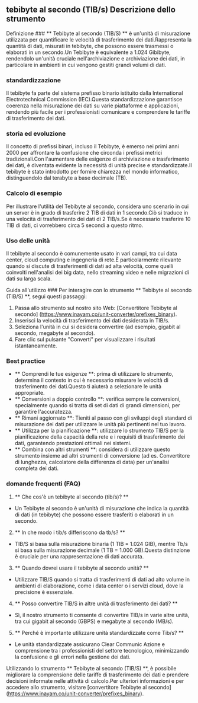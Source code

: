 ## tebibyte al secondo (TIB/s) Descrizione dello strumento

Definizione ###
** Tebibyte al secondo (TIB/S) ** è un'unità di misurazione utilizzata per quantificare le velocità di trasferimento dei dati.Rappresenta la quantità di dati, misurati in tebibyte, che possono essere trasmessi o elaborati in un secondo.Un Tebibyte è equivalente a 1.024 Gibibyte, rendendolo un'unità cruciale nell'archiviazione e archiviazione dei dati, in particolare in ambienti in cui vengono gestiti grandi volumi di dati.

### standardizzazione
Il tebibyte fa parte del sistema prefisso binario istituito dalla International Electrotechnical Commission (IEC).Questa standardizzazione garantisce coerenza nella misurazione dei dati su varie piattaforme e applicazioni, rendendo più facile per i professionisti comunicare e comprendere le tariffe di trasferimento dei dati.

### storia ed evoluzione
Il concetto di prefissi binari, incluso il Tebibyte, è emerso nei primi anni 2000 per affrontare la confusione che circonda i prefissi metrici tradizionali.Con l'aumentare delle esigenze di archiviazione e trasferimento dei dati, è diventata evidente la necessità di unità precise e standardizzate.Il tebibyte è stato introdotto per fornire chiarezza nel mondo informatico, distinguendolo dal terabyte a base decimale (TB).

### Calcolo di esempio
Per illustrare l'utilità del Tebibyte al secondo, considera uno scenario in cui un server è in grado di trasferire 2 TIB di dati in 1 secondo.Ciò si traduce in una velocità di trasferimento dei dati di 2 TIB/s.Se è necessario trasferire 10 TIB di dati, ci vorrebbero circa 5 secondi a questo ritmo.

### Uso delle unità
Il tebibyte al secondo è comunemente usato in vari campi, tra cui data center, cloud computing e ingegneria di rete.È particolarmente rilevante quando si discute di trasferimenti di dati ad alta velocità, come quelli coinvolti nell'analisi dei big data, nello streaming video e nelle migrazioni di dati su larga scala.

Guida all'utilizzo ###
Per interagire con lo strumento ** Tebibyte al secondo (TIB/S) **, segui questi passaggi:
1. Passa allo strumento sul nostro sito Web: [Convertitore Tebibyte al secondo] (https://www.inayam.co/unit-converter/prefixes_binary).
2. Inserisci la velocità di trasferimento dei dati desiderata in TIB/s.
3. Seleziona l'unità in cui si desidera convertire (ad esempio, gigabit al secondo, megabyte al secondo).
4. Fare clic sul pulsante "Converti" per visualizzare i risultati istantaneamente.

### Best practice
- ** Comprendi le tue esigenze **: prima di utilizzare lo strumento, determina il contesto in cui è necessario misurare le velocità di trasferimento dei dati.Questo ti aiuterà a selezionare le unità appropriate.
- ** Conversioni a doppio controllo **: verifica sempre le conversioni, specialmente quando si tratta di set di dati di grandi dimensioni, per garantire l'accuratezza.
- ** Rimani aggiornato **: Tieniti al passo con gli sviluppi degli standard di misurazione dei dati per utilizzare le unità più pertinenti nel tuo lavoro.
- ** Utilizza per la pianificazione **: utilizzare lo strumento TIB/S per la pianificazione della capacità della rete e i requisiti di trasferimento dei dati, garantendo prestazioni ottimali nei sistemi.
- ** Combina con altri strumenti **: considera di utilizzare questo strumento insieme ad altri strumenti di conversione (ad es. Convertitore di lunghezza, calcolatore della differenza di data) per un'analisi completa dei dati.

### domande frequenti (FAQ)

1. ** Che cos'è un tebibyte al secondo (tib/s)? **
- Un Tebibyte al secondo è un'unità di misurazione che indica la quantità di dati (in tebibyte) che possono essere trasferiti o elaborati in un secondo.

2. ** In che modo i tib/s differiscono da tb/s? **
- TIB/S si basa sulla misurazione binaria (1 TIB = 1.024 GIB), mentre Tb/s si basa sulla misurazione decimale (1 TB = 1.000 GB).Questa distinzione è cruciale per una rappresentazione di dati accurata.

3. ** Quando dovrei usare il tebibyte al secondo unità? **
- Utilizzare TIB/S quando si tratta di trasferimenti di dati ad alto volume in ambienti di elaborazione, come i data center o i servizi cloud, dove la precisione è essenziale.

4. ** Posso convertire TIB/S in altre unità di trasferimento dei dati? **
- Sì, il nostro strumento ti consente di convertire TIB/s in varie altre unità, tra cui gigabit al secondo (GBPS) e megabyte al secondo (MB/s).

5. ** Perché è importante utilizzare unità standardizzate come Tib/s? **
- Le unità standardizzate assicurano Clear Communic Azione e comprensione tra i professionisti del settore tecnologico, minimizzando la confusione e gli errori nella gestione dei dati.

Utilizzando lo strumento ** Tebibyte al secondo (TIB/S) **, è possibile migliorare la comprensione delle tariffe di trasferimento dei dati e prendere decisioni informate nelle attività di calcolo.Per ulteriori informazioni e per accedere allo strumento, visitare [convertitore Tebibyte al secondo] (https://www.inayam.co/unit-converter/prefixes_binary).